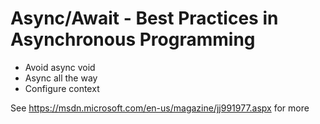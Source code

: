 # Async/Await - Best Practices in Asynchronous Programming

- Avoid async void	
- Async all the way
- Configure context

See https://msdn.microsoft.com/en-us/magazine/jj991977.aspx for more